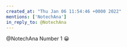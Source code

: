 ```yaml
---
created_at: "Thu Jan 06 11:54:46 +0000 2022"
mentions: ['NotechAna']
in_reply_to: @NotechAna
---
```


@NotechAna Number 1  😀